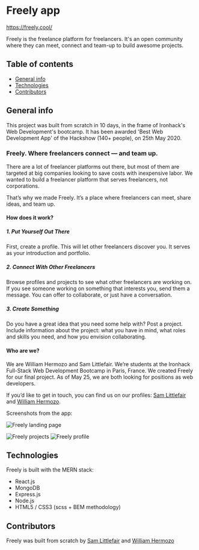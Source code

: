 # Freely app

https://freely.cool/

Freely is the freelance platform for freelancers. It's an open community where they can meet, connect and team-up to build awesome projects.

## Table of contents

- [General info](#general-info)
- [Technologies](#technologies)
- [Contributors](#contributors)

## General info

This project was built from scratch in 10 days, in the frame of Ironhack's Web Development's bootcamp. It has been awarded 'Best Web Development App' of the Hackshow (140+ people), on 25th May 2020.

### Freely. Where freelancers connect — and team up.

There are a lot of freelancer platforms out there, but most of them are targeted at big companies looking to save costs with inexpensive labor. We wanted to build a freelancer platform that serves freelancers, not corporations.

That’s why we made Freely. It’s a place where freelancers can meet, share ideas, and team up.

#### How does it work?

##### 1. Put Yourself Out There

First, create a profile. This will let other freelancers discover you. It serves as your introduction and portfolio.

##### 2. Connect With Other Freelancers

Browse profiles and projects to see what other freelancers are working on. If you see someone working on something that interests you, send them a message. You can offer to collaborate, or just have a conversation.

##### 3. Create Something

Do you have a great idea that you need some help with? Post a project. Include information about the project: what you have in mind, what roles and skills you need, and how you envision collaborating.

#### Who are we?

We are William Hermozo and Sam Littlefair. We’re students at the Ironhack Full-Stack Web Development Bootcamp in Paris, France. We created Freely for our final project. As of May 25, we are both looking for positions as web developers.

If you’d like to get in touch, you can find us on our profiles: [Sam Littlefair](https://github.com/samlfair) and [William Hermozo](https://github.com/williamhzo/).

Screenshots from the app:

![Freely landing page](https://res.cloudinary.com/flextance/image/upload/v1590513341/freely-landing-page_g6qanw.png)

![Freely projects](https://res.cloudinary.com/flextance/image/upload/v1590513341/freely_projects_pbtnse.png) ![Freely profile](https://res.cloudinary.com/flextance/image/upload/v1590513341/freely-profile_iotkil.png)

## Technologies

Freely is built with the MERN stack:

- React.js
- MongoDB
- Express.js
- Node.js
- HTML5 / CSS3 (scss + BEM methodology)

## Contributors

Freely was built from scratch by [Sam Littlefair](https://github.com/samlfair) and [William Hermozo](https://github.com/williamhzo/)
